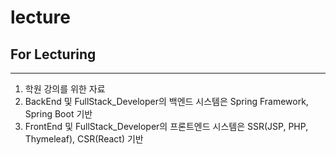 # lecture
## For Lecturing
---
1. 학원 강의를 위한 자료
2. BackEnd 및 FullStack_Developer의 백엔드 시스템은 Spring Framework, Spring Boot 기반
3. FrontEnd 및 FullStack_Developer의 프론트엔드 시스템은 SSR(JSP, PHP, Thymeleaf), CSR(React) 기반
